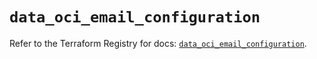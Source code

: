 # `data_oci_email_configuration`

Refer to the Terraform Registry for docs: [`data_oci_email_configuration`](https://registry.terraform.io/providers/oracle/oci/6.18.0/docs/data-sources/email_configuration).
